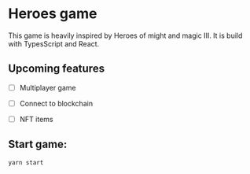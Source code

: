# Heroes game
This game is heavily inspired by Heroes of might and magic III. It is build with TypesScript and React.

## Upcoming features
- [ ] Multiplayer game
- [ ] Connect to blockchain
- [ ] NFT items


## Start game:
`yarn start`
